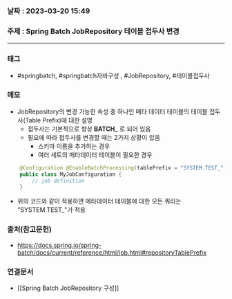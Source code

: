 ### 날짜 : 2023-03-20 15:49
### 주제 : Spring Batch JobRepository 테이블 접두사 변경
---
### 태그
*  #springbatch, #springbatch자바구성 , #JobRepository, #테이블접두사

### 메모
* JobRepository의 변경 가능한 속성 중 하나인 메타 데이터 테이블의 테이블 접두사(Table Prefix)에 대한 설명
	* 접두사는 기본적으로 항상 **BATCH_** 로 되어 있음
	* 필요에 따라 접두사를 변경할 때는 2가지 상황이 있음
		* 스키마 이름을 추가하는 경우 
		* 여러 세트의 메타데이터 테이블이 필요한 경우
```java
	@Configuration @EnableBatchProcessing(tablePrefix = "SYSTEM.TEST_") 
	public class MyJobConfiguration { 
		// job definition 
	}
```
* 위의 코드와 같이 적용하면 메타데이터 테이블에 대한 모든 쿼리는 "SYSTEM.TEST_"가 적용

### 출처(참고문헌)
-  https://docs.spring.io/spring-batch/docs/current/reference/html/job.html#repositoryTablePrefix

### 연결문서
- [[Spring Batch JobRepository 구성]]